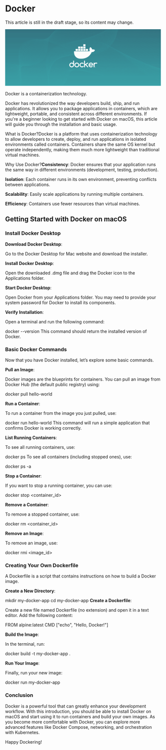 # Docker

This article is still in the draft stage, so its content may change.

![](./images/24-Docker_1.png)

Docker is a containerization technology.

Docker has revolutionized the way developers build, ship, and run applications. It allows you to package applications in containers, which are lightweight, portable, and consistent across different environments. If you're a beginner looking to get started with Docker on macOS, this article will guide you through the installation and basic usage.

What is Docker?Docker is a platform that uses containerization technology to allow developers to create, deploy, and run applications in isolated environments called containers. Containers share the same OS kernel but operate independently, making them much more lightweight than traditional virtual machines.

Why Use Docker?**Consistency**: Docker ensures that your application runs the same way in different environments (development, testing, production).

**Isolation**: Each container runs in its own environment, preventing conflicts between applications.

**Scalability**: Easily scale applications by running multiple containers.

**Efficiency**: Containers use fewer resources than virtual machines.

## Getting Started with Docker on macOS

### Install Docker Desktop

**Download Docker Desktop**:

Go to the&nbsp;Docker Desktop for Mac&nbsp;website and download the installer.


**Install Docker Desktop**:

Open the downloaded&nbsp;.dmg&nbsp;file and drag the Docker icon to the Applications folder.


**Start Docker Desktop**:

Open Docker from your Applications folder. You may need to provide your system password for Docker to install its components.


**Verify Installation**:

Open a terminal and run the following command:

docker --version
This command should return the installed version of Docker.


### Basic Docker Commands

Now that you have Docker installed, let’s explore some basic commands.

**Pull an Image**:

Docker images are the blueprints for containers. You can pull an image from Docker Hub (the default public registry) using:

docker pull hello-world

**Run a Container**:

To run a container from the image you just pulled, use:

docker run hello-world
This command will run a simple application that confirms Docker is working correctly.


**List Running Containers**:

To see all running containers, use:

docker ps
To see all containers (including stopped ones), use:

docker ps -a

**Stop a Container**:

If you want to stop a running container, you can use:

docker stop &lt;container_id&gt;

**Remove a Container**:

To remove a stopped container, use:

docker rm &lt;container_id&gt;

**Remove an Image**:

To remove an image, use:

docker rmi &lt;image_id&gt;

### Creating Your Own Dockerfile

A Dockerfile is a script that contains instructions on how to build a Docker image.

**Create a New Directory**:

mkdir my-docker-app cd my-docker-app
**Create a Dockerfile**:

Create a new file named&nbsp;Dockerfile&nbsp;(no extension) and open it in a text editor. Add the following content:

FROM alpine:latest CMD ["echo", "Hello, Docker!"]

**Build the Image**:

In the terminal, run:

docker build -t my-docker-app .

**Run Your Image**:

Finally, run your new image:

docker run my-docker-app

### Conclusion

Docker is a powerful tool that can greatly enhance your development workflow. With this introduction, you should be able to install Docker on macOS and start using it to run containers and build your own images. As you become more comfortable with Docker, you can explore more advanced features like Docker Compose, networking, and orchestration with Kubernetes.

Happy Dockering!